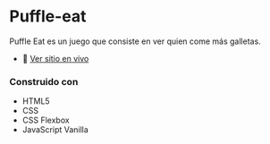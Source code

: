 # Puffle-eat

Puffle Eat es un juego que consiste en ver quien come más galletas.

- 🔗 [Ver sitio en vivo](https://mafevito.github.io/Puffle-eat/)

### Construido con

- HTML5
- CSS
- CSS Flexbox
- JavaScript Vanilla
